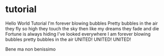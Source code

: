 # tutorial
Hello World Tutorial
I'm forever blowing bubbles
Pretty bubbles in the air
they fly so high
they touch the sky
then like my dreams
they fade and die
Fortune is always hiding
I've looked everywhere
I am forever blowing bubbles
pretty bubbles in the air
UNITED! UNITED! UNITED! 

Bene ma non benissimo